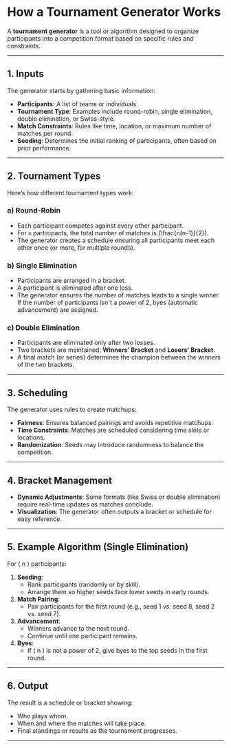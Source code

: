 # How a Tournament Generator Works

A **tournament generator** is a tool or algorithm designed to organize participants into a competition format based on specific rules and constraints.

---

## 1. Inputs
The generator starts by gathering basic information:
- **Participants**: A list of teams or individuals.
- **Tournament Type**: Examples include round-robin, single elimination, double elimination, or Swiss-style.
- **Match Constraints**: Rules like time, location, or maximum number of matches per round.
- **Seeding**: Determines the initial ranking of participants, often based on prior performance.

---

## 2. Tournament Types
Here’s how different tournament types work:

### a) Round-Robin
- Each participant competes against every other participant.
- For `n` participants, the total number of matches is \(\frac{n(n-1)}{2}\).
- The generator creates a schedule ensuring all participants meet each other once (or more, for multiple rounds).

### b) Single Elimination
- Participants are arranged in a bracket.
- A participant is eliminated after one loss.
- The generator ensures the number of matches leads to a single winner. If the number of participants isn't a power of 2, byes (automatic advancement) are assigned.

### c) Double Elimination
- Participants are eliminated only after two losses.
- Two brackets are maintained: **Winners' Bracket** and **Losers' Bracket**.
- A final match (or series) determines the champion between the winners of the two brackets.

---

## 3. Scheduling
The generator uses rules to create matchups:
- **Fairness**: Ensures balanced pairings and avoids repetitive matchups.
- **Time Constraints**: Matches are scheduled considering time slots or locations.
- **Randomization**: Seeds may introduce randomness to balance the competition.

---

## 4. Bracket Management
- **Dynamic Adjustments**: Some formats (like Swiss or double elimination) require real-time updates as matches conclude.
- **Visualization**: The generator often outputs a bracket or schedule for easy reference.

---

## 5. Example Algorithm (Single Elimination)
For \( n \) participants:
1. **Seeding**:
   - Rank participants (randomly or by skill).
   - Arrange them so higher seeds face lower seeds in early rounds.
2. **Match Pairing**:
   - Pair participants for the first round (e.g., seed 1 vs. seed 8, seed 2 vs. seed 7).
3. **Advancement**:
   - Winners advance to the next round.
   - Continue until one participant remains.
4. **Byes**:
   - If \( n \) is not a power of 2, give byes to the top seeds in the first round.

---

## 6. Output
The result is a schedule or bracket showing:
- Who plays whom.
- When and where the matches will take place.
- Final standings or results as the tournament progresses.

---

